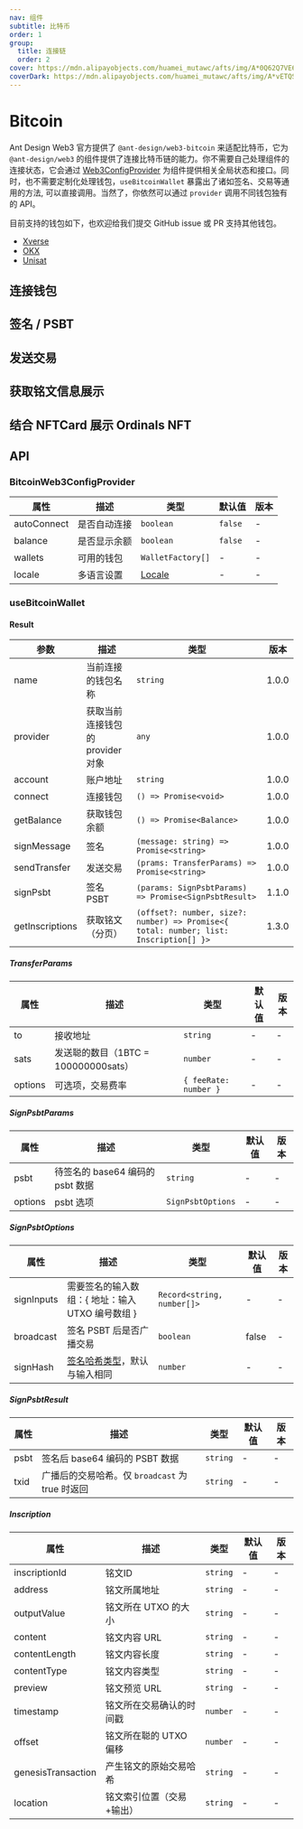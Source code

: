 ```yaml
---
nav: 组件
subtitle: 比特币
order: 1
group:
  title: 连接链
  order: 2
cover: https://mdn.alipayobjects.com/huamei_mutawc/afts/img/A*0Q62Q7VE6ncAAAAAAAAAAAAADlrGAQ/original
coverDark: https://mdn.alipayobjects.com/huamei_mutawc/afts/img/A*vETQSJI75-4AAAAAAAAAAAAADlrGAQ/original
---
```


# Bitcoin

Ant Design Web3 官方提供了 `@ant-design/web3-bitcoin` 来适配比特币，它为 `@ant-design/web3` 的组件提供了连接比特币链的能力。你不需要自己处理组件的连接状态，它会通过 [Web3ConfigProvider](../web3-config-provider/index.zh-CN.md) 为组件提供相关全局状态和接口。同时，也不需要定制化处理钱包，`useBitcoinWallet` 暴露出了诸如签名、交易等通用的方法, 可以直接调用。当然了，你依然可以通过 `provider` 调用不同钱包独有的 API。

目前支持的钱包如下，也欢迎给我们提交 GitHub issue 或 PR 支持其他钱包。

- [Xverse](https://docs.xverse.app/sats-connect)
- [OKX](https://www.okx.com/web3/build/docs/sdks/chains/bitcoin/provider)
- [Unisat](https://docs.unisat.io/dev/unisat-developer-service/unisat-wallet)

## 连接钱包

<code src="./demos/basic.tsx"></code>

## 签名 / PSBT

<code src="./demos/sign.tsx"></code>

## 发送交易

<code src="./demos/send-transfer.tsx"></code>

## 获取铭文信息展示

<code src="./demos/get-inscriptions.tsx"></code>

## 结合 NFTCard 展示 Ordinals NFT

<code src="./demos/ordinals.tsx"></code>

## API

### BitcoinWeb3ConfigProvider

| 属性 | 描述 | 类型 | 默认值 | 版本 |
| --- | --- | --- | --- | --- |
| autoConnect | 是否自动连接 | `boolean` | `false` | - |
| balance | 是否显示余额 | `boolean` | `false` | - |
| wallets | 可用的钱包 | `WalletFactory[]` | - | - |
| locale | 多语言设置 | [Locale](https://github.com/ant-design/ant-design-web3/blob/main/packages/common/src/locale/zh_CN.ts) | - | - |

### useBitcoinWallet

#### Result

| 参数 | 描述 | 类型 | 版本 |
| --- | --- | --- | --- |
| name | 当前连接的钱包名称 | `string` | 1.0.0 |
| provider | 获取当前连接钱包的 provider 对象 | `any` | 1.0.0 |
| account | 账户地址 | `string` | 1.0.0 |
| connect | 连接钱包 | `() => Promise<void>` | 1.0.0 |
| getBalance | 获取钱包余额 | `() => Promise<Balance>` | 1.0.0 |
| signMessage | 签名 | `(message: string) => Promise<string>` | 1.0.0 |
| sendTransfer | 发送交易 | `(prams: TransferParams) => Promise<string>` | 1.0.0 |
| signPsbt | 签名 PSBT | `(params: SignPsbtParams) => Promise<SignPsbtResult>` | 1.1.0 |
| getInscriptions | 获取铭文（分页） | `(offset?: number, size?: number) => Promise<{ total: number; list: Inscription[] }>` | 1.3.0 |

##### TransferParams

| 属性    | 描述                                 | 类型                  | 默认值 | 版本 |
| ------- | ------------------------------------ | --------------------- | ------ | ---- |
| to      | 接收地址                             | `string`              | -      | -    |
| sats    | 发送聪的数目（1BTC = 100000000sats） | `number`              | -      | -    |
| options | 可选项，交易费率                     | `{ feeRate: number }` | -      | -    |

##### SignPsbtParams

| 属性    | 描述                             | 类型              | 默认值 | 版本 |
| ------- | -------------------------------- | ----------------- | ------ | ---- |
| psbt    | 待签名的 base64 编码的 psbt 数据 | `string`          | -      | -    |
| options | psbt 选项                        | `SignPsbtOptions` | -      | -    |

##### SignPsbtOptions

| 属性 | 描述 | 类型 | 默认值 | 版本 |
| --- | --- | --- | --- | --- |
| signInputs | 需要签名的输入数组：{ 地址：输入 UTXO 编号数组 } | `Record<string, number[]>` | - | - |
| broadcast | 签名 PSBT 后是否广播交易 | `boolean` | false | - |
| signHash | [签名哈希类型](https://github.com/bitcoinjs/bitcoinjs-lib/blob/master/src/transaction.d.ts#L21)，默认与输入相同 | `number` | - | - |

##### SignPsbtResult

| 属性 | 描述                                            | 类型     | 默认值 | 版本 |
| ---- | ----------------------------------------------- | -------- | ------ | ---- |
| psbt | 签名后 base64 编码的 PSBT 数据                  | `string` | -      | -    |
| txid | 广播后的交易哈希。仅 `broadcast` 为 true 时返回 | `string` | -      | -    |

##### Inscription

| 属性               | 描述                      | 类型     | 默认值 | 版本 |
| ------------------ | ------------------------- | -------- | ------ | ---- |
| inscriptionId      | 铭文ID                    | `string` | -      | -    |
| address            | 铭文所属地址              | `string` | -      | -    |
| outputValue        | 铭文所在 UTXO 的大小      | `string` | -      | -    |
| content            | 铭文内容 URL              | `string` | -      | -    |
| contentLength      | 铭文内容长度              | `string` | -      | -    |
| contentType        | 铭文内容类型              | `string` | -      | -    |
| preview            | 铭文预览 URL              | `string` | -      | -    |
| timestamp          | 铭文所在交易确认的时间戳  | `number` | -      | -    |
| offset             | 铭文所在聪的 UTXO 偏移    | `number` | -      | -    |
| genesisTransaction | 产生铭文的原始交易哈希    | `string` | -      | -    |
| location           | 铭文索引位置（交易+输出） | `string` | -      | -    |
